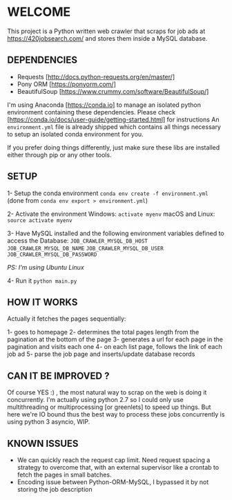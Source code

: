 # WELCOME

This project is a Python written web crawler that scraps for job ads at https://420jobsearch.com/ and stores them inside a MySQL database.

## DEPENDENCIES

- Requests [http://docs.python-requests.org/en/master/]
- Pony ORM [https://ponyorm.com/]
- BeautifulSoup [https://www.crummy.com/software/BeautifulSoup/]

I'm using Anaconda [https://conda.io] to manage an isolated python environment containing these dependencies. Please check [https://conda.io/docs/user-guide/getting-started.html] for instructions
An `environment.yml` file is already shipped which contains all things necessary to setup an isolated conda environment for you.

If you prefer doing things differently, just make sure these libs are installed either through pip or any other tools.

## SETUP

1- Setup the conda environment
`conda env create -f environment.yml` (done from `conda env export > environment.yml`)

2- Activate the environment
Windows: `activate myenv`
macOS and Linux: `source activate myenv`

3- Have MySQL installed and the following environment variables defined to access the Database:
`JOB_CRAWLER_MYSQL_DB_HOST`
`JOB_CRAWLER_MYSQL_DB_NAME`
`JOB_CRAWLER_MYSQL_DB_USER`
`JOB_CRAWLER_MYSQL_DB_PASSWORD`

*PS: I'm using Ubuntu Linux*

4- Run it
`python main.py`

## HOW IT WORKS

Actually it fetches the pages sequentially:

1- goes to homepage
2- determines the total pages length from the pagination at the bottom of the page
3- generates a url for each page in the pagination and visits each one
4- on each list page, follows the link of each job ad
5- parse the job page and inserts/update database records

## CAN IT BE IMPROVED ?

Of course YES :) , the most natural way to scrap on the web is doing it concurrently.
I'm actually using python 2.7 so I could only use multithreading or multiprocessing [or greenlets] to speed up things. 
But here we're IO bound thus the best way to process these jobs concurrently is using python 3 asyncio, WIP.

## KNOWN ISSUES

- We can quickly reach the request cap limit. Need request spacing a strategy to overcome that, with an external supervisor like a crontab to fetch the pages in small batches.
- Encoding issue between  Python-ORM-MySQL, I bypassed it by not storing the job description